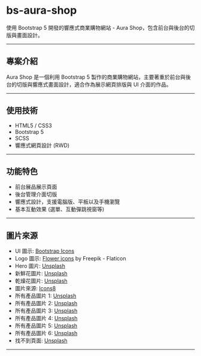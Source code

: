 # bs-aura-shop

使用 Bootstrap 5 開發的響應式商業購物網站 - Aura Shop，包含前台與後台的切版與畫面設計。

---

## 專案介紹

Aura Shop 是一個利用 Bootstrap 5 製作的商業購物網站，主要著重於前台與後台的切版與響應式畫面設計，適合作為展示網頁排版與 UI 介面的作品。

---

## 使用技術

- HTML5 / CSS3
- Bootstrap 5
- SCSS
- 響應式網頁設計 (RWD)

---

## 功能特色

- 前台展品展示頁面
- 後台管理介面切版
- 響應式設計，支援電腦版、平板以及手機瀏覽
- 基本互動效果 (選單、互動彈跳視窗等)

---

## 圖片來源

- UI 圖示: [Bootstrap Icons](https://icons.getbootstrap.com/)
- Logo 圖示: [Flower icons](https://www.flaticon.com/free-icon/flower_8666122) by Freepik - Flaticon
- Hero 圖片: [Unsplash](https://unsplash.com/photos/orange-petaled-flowers-koy6FlCCy5s)
- 新鮮花圖片: [Unsplash](https://unsplash.com/photos/assorted-color-flowers-on-brown-wood-74QmIJDTD-c)
- 乾燥花圖片: [Unsplash](https://unsplash.com/photos/a-vase-filled-with-white-flowers-on-top-of-a-wooden-table-P22NY70VT8M)
- 圖片來源: [Icons8](https://icons8.com/icons)
- 所有產品圖片 1: [Unsplash](https://unsplash.com/photos/red-rose-flower-9_5TJeP4Rdk)
- 所有產品圖片 2: [Unsplash](https://unsplash.com/photos/yellow-sunflower-in-bloom-during-daytime-3Wm6ZnNfmIE)
- 所有產品圖片 3: [Unsplash](https://unsplash.com/photos/pink-flower-in-tilt-shift-lens-4oC_aC4hoPo)
- 所有產品圖片 4: [Unsplash](https://unsplash.com/photos/a-vase-filled-with-purple-flowers-on-top-of-a-table-Et2QJXgAmiw)
- 所有產品圖片 5: [Unsplash](https://unsplash.com/photos/a-bunch-of-small-white-flowers-in-a-field-dAM2PsMIe-A)
- 所有產品圖片 6: [Unsplash](https://unsplash.com/photos/a-close-up-of-a-purple-flower-on-a-black-background-O62XBdFhH_k)
- 找不到頁面: [Unsplash](https://unsplash.com/photos/pathway-between-red-tulip-flower-field-9z3PSK4sn1c)

---
